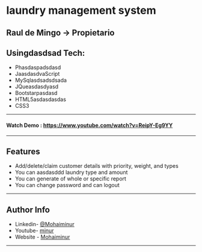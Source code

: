 # laundry management system
Raul de Mingo -> Propietario
---
## Usingdasdsad Tech:

* Phasdaspadsdasd
* JaasdasdvaScript
* MySqlasdsadsdsada
* JQueasdasdyasd
* Bootstarpasdasd
* HTML5asdasdasdas
* CSS3


---
#### Watch Demo : https://www.youtube.com/watch?v=ReipY-Eg9YY
---
## Features

*	Add/delete/claim customer details with priority, weight, and types 
*	You can aasdasddd laundry type and amount
*	You can generate of whole or specific report
*	You can change password and can logout


---


## Author Info
- Linkedin- [@Mohaiminur](https://www.linkedin.com/in/mohaiminur/)
- Youtube- [minur](https://twitter.com/mohaiminur404)
- Website - [Mohaiminur](https://mohaiminur.ml)

---
